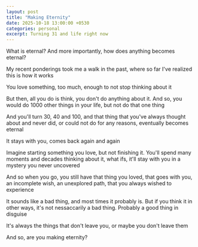 ```yaml
---
layout: post
title: "Making Eternity"
date: 2025-10-18 13:00:00 +0530
categories: personal
excerpt: Turning 31 and life right now
---
```


What is eternal? And more importantly, how does anything becomes eternal?

My recent ponderings took me a walk in the past,
where so far I've realized this is how it works

You love something, too much, enough to not stop thinking about it

But then, all you do is think, you don't do anything about it.
And so, you would do 1000 other things in your life,
but not do that one thing

And you'll turn 30, 40 and 100,
and that thing that you've always thought about and never did,
or could not do for any reasons, eventually becomes eternal

It stays with you, comes back again and again

Imagine starting something you love, but not finishing it.
You'll spend many moments and decades thinking about it,
what ifs, it'll stay with you in a mystery you never uncovered

And so when you go, you still have that thing you loved,
that goes with you, an incomplete wish,
an unexplored path, that you always wished to experience

It sounds like a bad thing, and most times it probably is.
But if you think it in other ways,
it's not nessaccarily a bad thing.
Probably a good thing in disguise

It's always the things
that don't leave you, or maybe you don't leave them

And so, are you making eternity?

